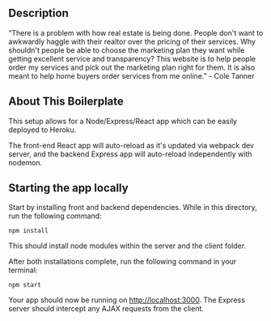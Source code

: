 ## Description
“There is a problem with how real estate is being done. People don't want to awkwardly haggle with their realtor over the pricing of their services. Why shouldn't people be able to choose the marketing plan they want while getting excellent service and transparency? This website is to help people order my services and pick out the marketing plan right for them. It is also meant to help home buyers order services from me online.” - Cole Tanner

## About This Boilerplate

This setup allows for a Node/Express/React app which can be easily deployed to Heroku.

The front-end React app will auto-reload as it's updated via webpack dev server, and the backend Express app will auto-reload independently with nodemon.

## Starting the app locally

Start by installing front and backend dependencies. While in this directory, run the following command:

```
npm install
```

This should install node modules within the server and the client folder.

After both installations complete, run the following command in your terminal:

```
npm start
```

Your app should now be running on <http://localhost:3000>. The Express server should intercept any AJAX requests from the client.
